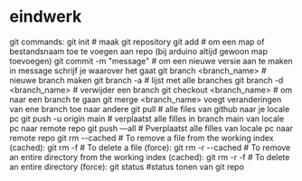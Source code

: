 # eindwerk
git commands: 
git init # maak git repository
git add <map of bestandsnaam> # om een map of bestandsnaam toe te voegen aan repo (bij arduino altijd gewoon map toevoegen) 
git commit -m "message" # om een nieuwe versie aan te maken in message schrijf je waarover het gaat
git branch <branch_name> # nieuwe branch maken
git branch -a # lijst met alle branches
git branch -d <branch_name> # verwijder een branch
git checkout <branch_name> # om naar een branch te gaan
git merge <branch_name>  voegt veranderingen van ene branch toe naar andere
git pull # alle files van github naar je locale pc
git push -u origin main # verplaatst alle filles in branch main van locale pc naar remote repo
git push —all # Pverplaatst alle filles van locale pc naar remote repo
git rm --cached <file name> # To remove a file from the working index (cached):
git rm -f <file name> # To delete a file (force):
git rm -r --cached <directory name> # To remove an entire directory from the working index (cached):
git rm -r -f <file name> # To delete an entire directory (force):
git status #status tonen van git repo
